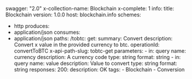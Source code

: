 swagger: "2.0"
x-collection-name: Blockchain
x-complete: 1
info:
  title: Blockchain
  version: 1.0.0
host: blockchain.info
schemes:
- http
produces:
- application/json
consumes:
- application/json
paths:
  /tobtc:
    get:
      summary: Convert
      description: Convert x value in the provided currency to btc.
      operationId: convertToBTC
      x-api-path-slug: tobtc-get
      parameters:
      - in: query
        name: currency
        description: A currency code
        type: string
        format: string
      - in: query
        name: value
        description: Value to convert
        type: string
        format: string
      responses:
        200:
          description: OK
      tags:
      - Blockchain
      - Conversion
